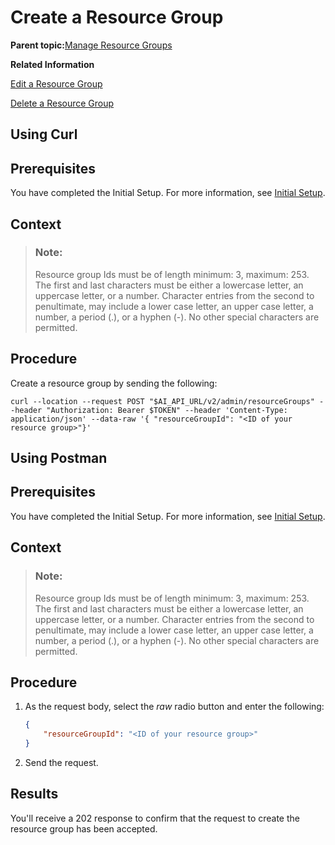 <!-- loio01753f4dcb454401b539ecc4def641be -->

# Create a Resource Group

**Parent topic:**[Manage Resource Groups](manage-resource-groups-8aae6cb.md "A resource group is a unique dedicated namespace or workspace environment, where users can create or add configurations, executions, deployments, and artifacts. They are used for running training jobs or model servers.")

**Related Information**  


[Edit a Resource Group](edit-a-resource-group-3f88c30.md "")

[Delete a Resource Group](delete-a-resource-group-40d83a2.md "")

<a name="task_i3h_n13_tcc"/>

<!-- task\_i3h\_n13\_tcc -->

## Using Curl



<a name="task_i3h_n13_tcc__prereq_gfy_kzc_gyb"/>

## Prerequisites

You have completed the Initial Setup. For more information, see [Initial Setup](initial-setup-38c4599.md).



<a name="task_i3h_n13_tcc__context_mqx_wzw_kxb"/>

## Context

> ### Note:  
> Resource group Ids must be of length minimum: 3, maximum: 253. The first and last characters must be either a lowercase letter, an uppercase letter, or a number. Character entries from the second to penultimate, may include a lower case letter, an upper case letter, a number, a period \(.\), or a hyphen \(-\). No other special characters are permitted.



<a name="task_i3h_n13_tcc__steps_icj_ncy_ycc"/>

## Procedure

Create a resource group by sending the following:

```
curl --location --request POST "$AI_API_URL/v2/admin/resourceGroups" --header "Authorization: Bearer $TOKEN" --header 'Content-Type: application/json' --data-raw '{ "resourceGroupId": "<ID of your resource group>"}'

```

<a name="task_cxf_n13_tcc"/>

<!-- task\_cxf\_n13\_tcc -->

## Using Postman



<a name="task_cxf_n13_tcc__prereq_awy_b3d_gyb"/>

## Prerequisites

You have completed the Initial Setup. For more information, see [Initial Setup](initial-setup-38c4599.md).



<a name="task_cxf_n13_tcc__context_zyr_lcy_ycc"/>

## Context

> ### Note:  
> Resource group Ids must be of length minimum: 3, maximum: 253. The first and last characters must be either a lowercase letter, an uppercase letter, or a number. Character entries from the second to penultimate, may include a lower case letter, an upper case letter, a number, a period \(.\), or a hyphen \(-\). No other special characters are permitted.



<a name="task_cxf_n13_tcc__steps_azr_lcy_ycc"/>

## Procedure

1.  As the request body, select the *raw* radio button and enter the following:

    ```json
    {
        "resourceGroupId": "<ID of your resource group>"
    }
    ```

2.  Send the request.




<a name="task_cxf_n13_tcc__result_pqb_szw_kxb"/>

## Results

You'll receive a 202 response to confirm that the request to create the resource group has been accepted.

